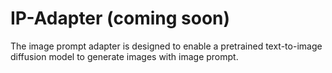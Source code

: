 # IP-Adapter (coming soon)
The image prompt adapter is designed to enable a pretrained text-to-image diffusion model to generate images with image prompt. 
